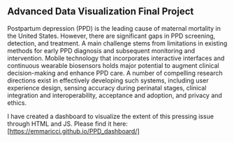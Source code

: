 ## Advanced Data Visualization Final Project

Postpartum depression (PPD) is the leading cause of maternal mortality in the United States. However, there are significant gaps in PPD screening, detection, and treatment. A main challenge stems from limitations in existing methods for early PPD diagnosis and subsequent monitoring and intervention. Mobile technology that incorporates interactive interfaces and continuous wearable biosensors holds major potential to augment clinical decision-making and enhance PPD care. A number of compelling research directions exist in effectively developing such systems, including user experience design, sensing accuracy during perinatal stages, clinical integration and interoperability, acceptance and adoption, and privacy and ethics.

I have created a dashboard to visualize the extent of this pressing issue through HTML and JS. Please find it here: [https://emmaricci.github.io/PPD_dashboard/]
